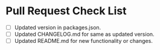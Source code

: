 # Pull Request Check List
- [ ] Updated version in packages.json.
- [ ] Updated CHANGELOG.md for same as updated version.
- [ ] Updated README.md for new functionality or changes.
